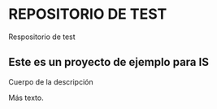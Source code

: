 # REPOSITORIO DE TEST
Respositorio de test

## Este es un proyecto de ejemplo para IS

Cuerpo de la descripción

Más texto.
